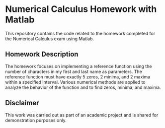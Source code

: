 # Numerical Calculus Homework with Matlab

This repository contains the code related to the homework completed for the Numerical Calculus exam using Matlab.

## Homework Description

The homework focuses on implementing a reference function using the number of characters in my first and last name as parameters. The reference function must have exactly 5 zeros, 2 minima, and 2 maxima within a specified interval. Various numerical methods are applied to analyze the behavior of the function and to find zeros, minima, and maxima.

## Disclaimer

This work was carried out as part of an academic project and is shared for demonstration purposes only.
